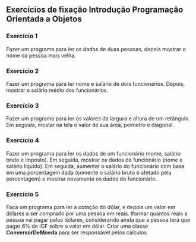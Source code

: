 ## Exercícios de fixação Introdução Programação Orientada a Objetos 

### Exercício 1 

Fazer um programa para ler os dados de duas pessoas, depois mostrar o nome da pessoa mais
velha.

### Exercício 2
Fazer um programa para ler nome e salário de dois funcionários. Depois, mostrar o salário médio dos funcionários.

### Exercício 3
Fazer um programa para ler os valores da largura e altura de um retângulo. Em seguida, mostar na tela o valor de sua área, peímetro e diagonal.

### Exercício 4
Fazer um programa para ler os dados de um funcionário (nome,
salário bruto e imposto). Em seguida, mostrar os dados do
funcionário (nome e salário líquido). Em seguida, aumentar o salário
do funcionário com base em uma porcentagem dada (somente o
salário bruto é afetado pela porcentagem) e mostrar novamente os
dados do funcionário.

### Exercício 5
Faça um programa para ler a cotação do dólar, e depois um valor em dólares a ser comprado por uma pessoa em reais. Iformar quantos reais a pessoa vai pagar pelos dólares, considerando ainda que a pessoa terá que pagar 6% de IOF sobre o valor em dólar. Criar uma classe **ConversorDeMoeda** para ser responsável pelos cálculos.
